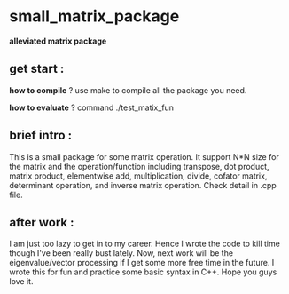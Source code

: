 
# **small_matrix_package**
**alleviated matrix package**

## get start :
  **how to compile** ? 
  use make to compile all the package you need.

  **how to evaluate** ?
  command ./test_matix_fun

## brief intro :
  This is a small package for some matrix operation. It support N*N size for the matrix and the operation/function including transpose, dot product, matrix product, elementwise add, multiplication, divide, cofator matrix, determinant operation, and inverse matrix operation. Check detail in .cpp file.
  
## after work :
  I am just too lazy to get in to my career. Hence I wrote the code to kill time though I've been really bust lately. Now, next work will be the eigenvalue/vector processing if I get some more free time in the future. I wrote this for fun and practice some basic syntax in C++. Hope you guys love it.
